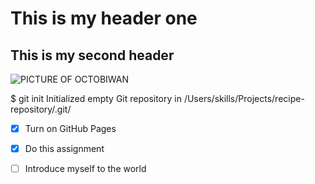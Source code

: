 # <h1> This is my header one

## <h2> This is my second header

![PICTURE OF OCTOBIWAN](https://octodex.github.com/images/octobiwan.jpg)


$ git init
Initialized empty Git repository in /Users/skills/Projects/recipe-repository/.git/


- [x] Turn on GitHub Pages
- [x] Do this assignment
- [ ] Introduce myself to the world

